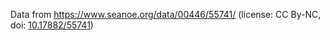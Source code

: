 Data from https://www.seanoe.org/data/00446/55741/ (license: CC By-NC, doi: [10.17882/55741](https://doi.org/10.17882/55741))
